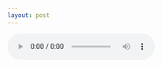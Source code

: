 ```yaml
---
layout: post
---
```

<audio controls="controls">
  <source src="/multimedia/tiptoe.ogg" type="audio/ogg" />
  <!--<source src="song.mp3" type="audio/mpeg" />-->
Your browser does not support the audio element.
</audio> 
